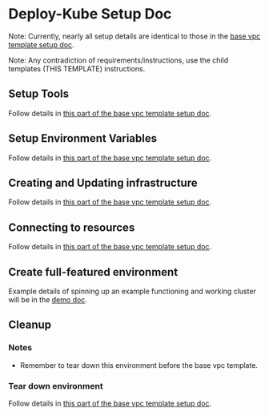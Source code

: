 # Deploy-Kube Setup Doc

Note: Currently, nearly all setup details are identical to those in the [base vpc template setup doc](https://github.com/KptnKMan/deploy-vpc-aws/blob/master/docs/setup.md).

Note: Any contradiction of requirements/instructions, use the child templates (THIS TEMPLATE) instructions.

## Setup Tools

Follow details in [this part of the base vpc template setup doc](https://github.com/KptnKMan/deploy-vpc-aws/blob/master/docs/setup.md#setup-tools).

## Setup Environment Variables

Follow details in [this part of the base vpc template setup doc](https://github.com/KptnKMan/deploy-vpc-aws/blob/master/docs/setup.md#setup-environment-variables).

## Creating and Updating infrastructure

Follow details in [this part of the base vpc template setup doc](https://github.com/KptnKMan/deploy-vpc-aws/blob/master/docs/setup.md#creating-and-updating-infrastructure).

## Connecting to resources

Follow details in [this part of the base vpc template setup doc](https://github.com/KptnKMan/deploy-vpc-aws/blob/master/docs/setup.md#setup-tools#connecting-to-resources).

## Create full-featured environment

Example details of spinning up an example functioning and working cluster will be in the [demo doc](demo.md).

## Cleanup

### Notes

* Remember to tear down this environment before the base vpc template.

### Tear down environment

Follow details in [this part of the base vpc template setup doc](https://github.com/KptnKMan/deploy-vpc-aws/blob/master/docs/setup.md#cleanup).
